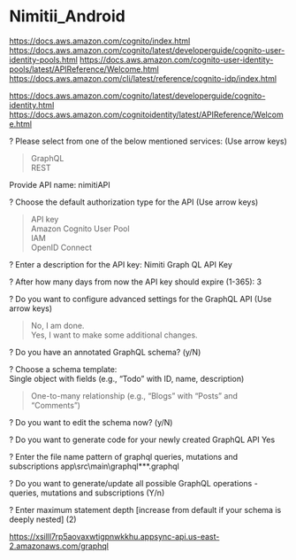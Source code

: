 # Nimitii_Android

https://docs.aws.amazon.com/cognito/index.html
https://docs.aws.amazon.com/cognito/latest/developerguide/cognito-user-identity-pools.html
https://docs.aws.amazon.com/cognito-user-identity-pools/latest/APIReference/Welcome.html
https://docs.aws.amazon.com/cli/latest/reference/cognito-idp/index.html

https://docs.aws.amazon.com/cognito/latest/developerguide/cognito-identity.html
https://docs.aws.amazon.com/cognitoidentity/latest/APIReference/Welcome.html

? Please select from one of the below mentioned services: (Use arrow keys)                            
> GraphQL                                                                                         
> REST
 
Provide API name: nimitiAPI 

? Choose the default authorization type for the API (Use arrow keys)                
> API key                                                                       
> Amazon Cognito User Pool                                                     
> IAM                                                                         
> OpenID Connect    

? Enter a description for the API key: Nimiti Graph QL API Key

? After how many days from now the API key should expire (1-365): 3       

? Do you want to configure advanced settings for the GraphQL API (Use arrow keys)                            
> No, I am done.                                                                                        
> Yes, I want to make some additional changes.      


? Do you have an annotated GraphQL schema? (y/N)

? Choose a schema template:           
Single object with fields (e.g., “Todo” with ID, name, description)        
> One-to-many relationship (e.g., “Blogs” with “Posts” and “Comments”)    


? Do you want to edit the schema now? (y/N)

? Do you want to generate code for your newly created GraphQL API Yes   

? Enter the file name pattern of graphql queries, mutations and subscriptions app\src\main\graphql\**\*.graphql        

? Do you want to generate/update all possible GraphQL operations - queries, mutations and subscriptions (Y/n)     

? Enter maximum statement depth [increase from default if your schema is deeply nested] (2)       


https://xsilll7rp5aovaxwtigpnwkkhu.appsync-api.us-east-2.amazonaws.com/graphql          